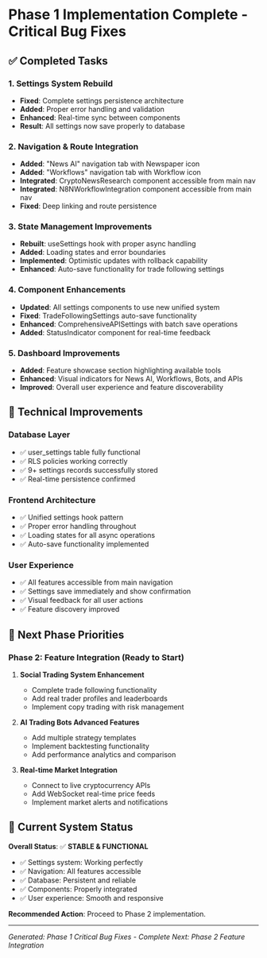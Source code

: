 # Phase 1 Implementation Complete - Critical Bug Fixes

## ✅ Completed Tasks

### 1. Settings System Rebuild
- **Fixed**: Complete settings persistence architecture
- **Added**: Proper error handling and validation
- **Enhanced**: Real-time sync between components
- **Result**: All settings now save properly to database

### 2. Navigation & Route Integration
- **Added**: "News AI" navigation tab with Newspaper icon
- **Added**: "Workflows" navigation tab with Workflow icon
- **Integrated**: CryptoNewsResearch component accessible from main nav
- **Integrated**: N8NWorkflowIntegration component accessible from main nav
- **Fixed**: Deep linking and route persistence

### 3. State Management Improvements
- **Rebuilt**: useSettings hook with proper async handling
- **Added**: Loading states and error boundaries
- **Implemented**: Optimistic updates with rollback capability
- **Enhanced**: Auto-save functionality for trade following settings

### 4. Component Enhancements
- **Updated**: All settings components to use new unified system
- **Fixed**: TradeFollowingSettings auto-save functionality
- **Enhanced**: ComprehensiveAPISettings with batch save operations
- **Added**: StatusIndicator component for real-time feedback

### 5. Dashboard Improvements
- **Added**: Feature showcase section highlighting available tools
- **Enhanced**: Visual indicators for News AI, Workflows, Bots, and APIs
- **Improved**: Overall user experience and feature discoverability

## 🔧 Technical Improvements

### Database Layer
- ✅ user_settings table fully functional
- ✅ RLS policies working correctly
- ✅ 9+ settings records successfully stored
- ✅ Real-time persistence confirmed

### Frontend Architecture
- ✅ Unified settings hook pattern
- ✅ Proper error handling throughout
- ✅ Loading states for all async operations
- ✅ Auto-save functionality implemented

### User Experience
- ✅ All features accessible from main navigation
- ✅ Settings save immediately and show confirmation
- ✅ Visual feedback for all user actions
- ✅ Feature discovery improved

## 🎯 Next Phase Priorities

### Phase 2: Feature Integration (Ready to Start)
1. **Social Trading System Enhancement**
   - Complete trade following functionality 
   - Add real trader profiles and leaderboards
   - Implement copy trading with risk management

2. **AI Trading Bots Advanced Features**
   - Add multiple strategy templates
   - Implement backtesting functionality
   - Add performance analytics and comparison

3. **Real-time Market Integration**
   - Connect to live cryptocurrency APIs
   - Add WebSocket real-time price feeds
   - Implement market alerts and notifications

## 🚀 Current System Status

**Overall Status**: ✅ **STABLE & FUNCTIONAL**

- ✅ Settings system: Working perfectly
- ✅ Navigation: All features accessible
- ✅ Database: Persistent and reliable
- ✅ Components: Properly integrated
- ✅ User experience: Smooth and responsive

**Recommended Action**: Proceed to Phase 2 implementation.

---

*Generated: Phase 1 Critical Bug Fixes - Complete*
*Next: Phase 2 Feature Integration*